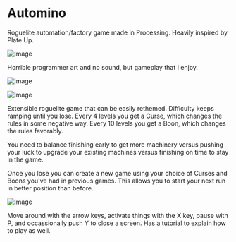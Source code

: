 # Automino
Roguelite automation/factory game made in Processing. Heavily inspired by Plate Up.

![image](https://github.com/user-attachments/assets/c73c7c52-4ea7-4870-a00e-28c20f0b3b3d)

Horrible programmer art and no sound, but gameplay that I enjoy.

![image](https://github.com/user-attachments/assets/326a2495-bb25-498c-952b-a26cd415ff86)

![image](https://github.com/user-attachments/assets/29d5c487-9d2a-432b-b1d0-fa2908d9903f)

Extensible roguelite game that can be easily rethemed. Difficulty keeps ramping until you lose. Every 4 levels you get a Curse, which changes the rules in some negative way. Every 10 levels you get a Boon, which changes the rules favorably.

You need to balance finishing early to get more machinery versus pushing your luck to upgrade your existing machines versus finishing on time to stay in the game.

Once you lose you can create a new game using your choice of Curses and Boons you've had in previous games. This allows you to start your next run in better position than before.

![image](https://github.com/user-attachments/assets/858091b1-995a-4821-a49e-7ee9f7fda658)

Move around with the arrow keys, activate things with the X key, pause with P, and occassionally push Y to close a screen. Has a tutorial to explain how to play as well.
